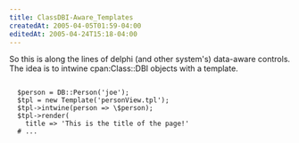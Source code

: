 ```yaml
---
title: ClassDBI-Aware_Templates
createdAt: 2005-04-05T01:59-04:00
editedAt: 2005-04-24T15:18-04:00
---
```


So this is along the lines of delphi (and other system's) data-aware controls. The idea is to intwine cpan:Class::DBI objects with a template.

<code>
  $person = DB::Person('joe');
  $tpl = new Template('personView.tpl');
  $tpl->intwine(person => \$person);
  $tpl->render(
    title => 'This is the title of the page!'
  # ...
</code>
    

